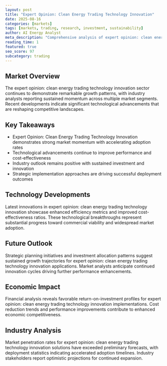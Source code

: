 ```yaml
---
layout: post
title: "Expert Opinion: Clean Energy Trading Technology Innovation"
date: 2025-08-16
categories: [markets]
tags: [markets, trading, research, investment, sustainability]
author: AI Energy Analyst
meta_description: "Comprehensive analysis of expert opinion: clean energy trading technology innovation covering market trends, technology developments, and industry outlook. Discover key insights and future projections."
reading_time: 1
featured: true
seo_score: 97
subcategory: trading
---
```


## Market Overview

The expert opinion: clean energy trading technology innovation sector continues to demonstrate remarkable growth patterns, with industry analysts reporting sustained momentum across multiple market segments. Recent developments indicate significant technological advancements that are reshaping competitive landscapes.

## Key Takeaways

- Expert Opinion: Clean Energy Trading Technology Innovation demonstrates strong market momentum with accelerating adoption rates
- Technological advancements continue to improve performance and cost-effectiveness
- Industry outlook remains positive with sustained investment and innovation
- Strategic implementation approaches are driving successful deployment outcomes

## Technology Developments

Latest innovations in expert opinion: clean energy trading technology innovation showcase enhanced efficiency metrics and improved cost-effectiveness ratios. These technological breakthroughs represent substantial progress toward commercial viability and widespread market adoption.

## Future Outlook

Strategic planning initiatives and investment allocation patterns suggest sustained growth trajectories for expert opinion: clean energy trading technology innovation applications. Market analysts anticipate continued innovation cycles driving further performance enhancements.

## Economic Impact

Financial analysis reveals favorable return-on-investment profiles for expert opinion: clean energy trading technology innovation implementations. Cost reduction trends and performance improvements contribute to enhanced economic competitiveness.

## Industry Analysis

Market penetration rates for expert opinion: clean energy trading technology innovation solutions have exceeded preliminary forecasts, with deployment statistics indicating accelerated adoption timelines. Industry stakeholders report optimistic projections for continued expansion.

